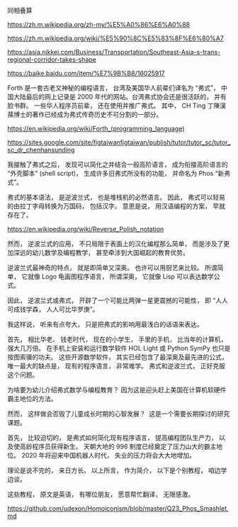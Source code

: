 同相叠算

https://zh.m.wikipedia.org/zh-my/%E5%A0%86%E6%A0%88

https://zh.m.wikipedia.org/wiki/%E5%90%8C%E5%83%8F%E6%80%A7

https://asia.nikkei.com/Business/Transportation/Southeast-Asia-s-trans-regional-corridor-takes-shape

https://baike.baidu.com/item/%E7%9B%B8/16025917

Forth 是一套古老又神秘的编程语言， 台湾及美国华人前辈们译名为 “弗式”， 中国大陆最后的网上记录是 2000 年代的网站。台湾弗式协会还是很活跃的， 并有脸书群。 一些华人程序员前辈， 还在使用并推广弗式。 其中， CH Ting 丁陳漢蓀博士的著作已经成为弗式传奇历史不可分割的一部分。

https://en.wikipedia.org/wiki/Forth_(programming_language)

https://sites.google.com/site/figtaiwanfigtaiwan/publish/tutor/tutor_sc/tutor_sc_dr_chenhansunding

我接触了弗式之后， 发现可以简化之并结合一般高阶语言， 成为衔接高阶语言的 “外壳脚本” (shell script)， 生成许多旧弗式所没有的功能， 并命名为 Phos “新弗式”。

弗式的基本语法， 是逆波兰式， 也是堆栈机的必然语言。 因此， 弗式可以轻易的由拉丁字母转换为万国码， 包括汉字。 意思是说， 用汉语编程的方案， 早就存在了。

https://en.wikipedia.org/wiki/Reverse_Polish_notation

然而， 逆波兰式的应用， 不只局限于表面上的汉化编程那么简单， 而是涉及了更加深远的幼儿数学及编程教学， 甚至牵涉到大国崛起的教育优势。

逆波兰式最神奇的特点， 就是即简单又深奥。 也许可以用厨艺来比较。 所谓简单， 它就像 Logo 龟画图程序语言， 所谓深奥， 它就像 Lisp 可以表达数学公式。

因此， 逆波兰式或弗式， 开辟了一个可能比两弹一星更震撼的可能性， 即 “人人可成钱学森， 人人可比华罗庚”。

我这样说， 听来有点夸大， 只是把弗式的影响用最浅白的话语来表达。

首先， 相比华老、 钱老时代， 现在的小学生， 手里的手机， 比当年的计算机， 强大几万倍。 在手机上安装和运行数学软件 HOL Light 或 Python SymPy 也只是按图索骥的功夫。 这些开源数学软件， 其实已经包含了最深奥及最先进的公式， 唯一最大的缺点是， 现有的程序语言， 非常难学。 弗式和逆波兰式， 正好克服这个问题。

为啥要为幼儿介绍弗式数学与编程教育？ 因为这是迎头赶上美国在计算机软硬件霸主地位的方法。 

然而， 这样做会否毁了儿童成长时期的心智发展？  这是一个需要长期探讨的研究课题。 

首先， 比较迫切的， 是弗式如何简化现有程序语言， 提高编程团队生产力， 以及使高龄程序员获得新生。 天朝大地的 996 制度已经奠定了压力山大的霸主地位。 2020 年将迎来中国机器人时代， 失业的压力将会大大地增加。

理论是说不完的， 来日方长。 以上所言， 作为简介， 以下是个别教程， 咱边学边谈。 

这些教程， 原文是英语， 有哪位朋友， 愿意帮忙翻译， 无限感激。

https://github.com/udexon/Homoiconism/blob/master/Q23_Phos_Smashlet.md

